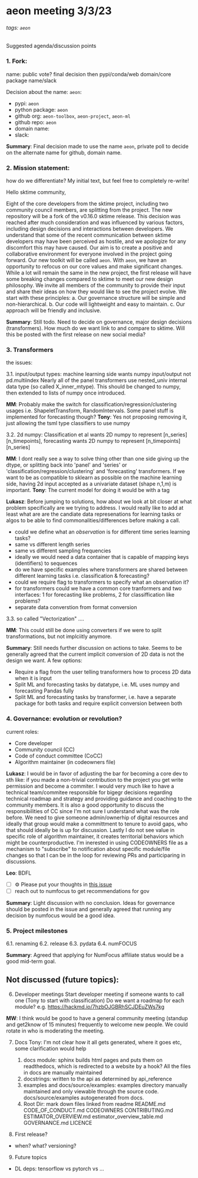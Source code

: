 # aeon meeting 3/3/23
###### tags: `aeon`

Suggested agenda/discussion points

### 1. Fork: 
name: public vote? final decision then pypi/conda/web domain/core package name/slack

Decision about the name: `aeon`:

- pypi: `aeon`
- python package: `aeon`
- github org: `aeon-toolbox`, `aeon-project`, `aeon-ml`
- github repo: `aeon`
- domain name: 
- slack: 

__Summary__: Final decision made to use the name `aeon`, private poll to decide on the alternate name for github, domain name. 

### 2. Mission statement:
how do we differentiate? My initial text, but feel free to completely re-write!

Hello sktime community,

Eight of the core developers from the sktime project, including two community council members, are splitting from the project. The new repository will be a fork of the v0.16.0 sktime release. This decision was reached after much consideration and was influenced by various factors, including design decisions and interactions between developers.
We understand that some of the recent communication between sktime developers may have been perceived as hostile, and we apologize for any discomfort this may have caused. Our aim is to create a positive and collaborative environment for everyone involved in the project going forward.
Our new toolkit will be called `aeon`. 
With `aeon`, we have an opportunity to refocus on our core values and make significant changes. While a lot will remain the same in the new project, the first release will have some breaking changes compared to sktime to meet our new design philosophy. We invite all members of the community to provide their input and share their ideas on how they would like to see the project evolve. We start with these principles:
a. Our governance structure will be simple and non-hierarchical.
b. Our code will lightweight and easy to maintain.
c. Our approach will be friendly and inclusive.


__Summary__: Still todo. Need to decide on governance, major design decisions (transformers). How much do we want link to and compare to sktime. Will this be posted with the first release on new social media?

### 3. Transformers
the issues: 

3.1. input/output types: machine learning side wants numpy input/output not pd.multiindex
Nearly all of the panel transformers use nested_univ internal data type (so called X_inner_mtype). This should be changed to numpy, then extended to lists of numpy once introduced.

__MM__: Probably make the switch for classification/regression/clustering usages i.e. ShapeletTransform, RandomIntervals. Some panel stuff is implemented for forecasting though?
__Tony__: Yes not proposing removing it, just allowing the tsml type classifiers to use numpy

3.2. 2d numpy: Classification et al wants 2D numpy to represent [n_series][n_timepoints], forecasting wants 2D numpy to represent [n_timepoints][n_series]

__MM__: I dont really see a way to solve thing other than one side giving up the dtype, or splitting back into 'panel' and 'series' or 'classification/regression/clustering' and 'forecasting' transformers.
If we want to be as compatible to sklearn as possible on the machine learning side, having 2d input accepted as a univariate dataset (shape n,1,m) is important.
__Tony__: The current model for doing it would be with a tag

__Lukasz__: Before jumping to solutions, how about we look at bit closer at what problem specifically are we trying to address. I would really like to add at least what are are the candiate data represenations for learning tasks or algos to be able to find commonalities/differences before making a call. 

- could we define what an _observation_ is for different time series learning tasks?
- same vs different length series
- same vs different sampling frequencies
- ideally we would need a data container that is capable of mapping keys (identifiers) to sequences
- do we have specific examples where transformers are shared between different learning tasks i.e. classification & forecasting?
- could we require flag to transformers to specify what an observation it?
- for transformers could we have a common core tranformers and two interfaces: 1 for forecasting like problems, 2 for classiffication like problems?
- separate data converstion from format conversion


3.3. so called "Vectorization" ....

__MM__: This could still be done using converters if we were to split transformations, but not implciitly anymore.


__Summary__: Still needs further discussion on actions to take. Seems to be generally agreed that the current implicit conversion of 2D data is not the design we want. A few options:
- Require a flag from the user telling transformers how to process 2D data when it is input
- Split ML and forecasting tasks by datatype, i.e. ML uses numpy and forecasting Pandas fully
- Split ML and forecasting tasks by transformer, i.e. have a separate package for both tasks and require explicit conversion between both

### 4. Governance: evolution or revolution?
current roles:

- Core developer
- Community council (CC)
- Code of conduct committee (CoCC)
- Algorithm maintainer (in codeowners file)

__Lukasz__:  I would be in favor of adjusting the bar for becoming a core dev to sth like: if you made a non-trivial contribution to the project you get write permission and become a commiter. I would very much like to have a technical team/commitee responsible for bigegr decisions regarding technical roadmap and strategy and providing guidance and coaching to the community members. It is also a good opportunity to discuss the responsibilities of CC since I'm not sure I understand what was the role before. We need to give someone admin/ownerhip of digital resources and ideally that group would make a committment to tenure to avoid gaps, who that should ideally be is up for discussion. Lastly I do not see value in specific role of algorithm maintainer, it creates territorial behaviors which might be counterproductive. I'm inerested in using CODEOWNERS file as a mechanism to "subscribe" to notification about specific module/file changes so that I can be in the loop for reviewing PRs and participaring in discussions. 

__Leo__: BDFL

- [ ] ⚙️ Please put your thoughts in [this issue](https://github.com/scikit-time/scikit-time/issues/2)
- [ ] reach out to numfocus to get recommendations for gov

__Summary__: Light discussion with no conclusion. Ideas for governance should be posted in the issue and generally agreed that running any decision by numfocus would be a good idea.


### 5. Project milestones

6.1. renaming
6.2. release
6.3. pydata
6.4. numFOCUS
 
 
__Summary__: Agreed that applying for NumFocus affiliate status would be a good mid-term goal.
 
## Not discussed (future topics): 
 

6. Developer meetings
    Start developer meeting if someone wants to call one (Tony to start with classification)
    Do we want a roadmap for each module? e.g. 
https://hackmd.io/7hzbOJGBRhSCJDEuZWs7kg

__MW__: I think would be good to have a general community meeting (standup and get2know of 15 minutes) frequently to welcome new people. We could rotate in who is moderating the meeting.
        
7. Docs
Tony: I'm not clear how it all gets generated, where it goes etc, some clarification would help

    1. docs module: sphinx builds html pages and puts them on readthedocs, which is redirected to a website by a hook? All the files in docs are manually maintained 
    2. docstrings: written to the api as determined by api_reference
    3. examples and docs/source/examples: examples directory manually maintained and only viewable through the source code. docs/source/examples autogenerated from docs. 
    4. Root Dir: mark down files linked from readme
    README.md
    CODE_OF_CONDUCT.md
    CODEOWNERS
    CONTRIBUTING.md
    ESTIMATOR_OVERVIEW.md
    estimator_overview_table.md
    GOVERNANCE.md
    LICENCE

8. First release?

- when? what? versioning?

9. Future topics

- DL deps: tensorflow vs pytorch vs ...